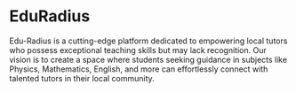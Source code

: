 # EduRadius
Edu-Radius is a cutting-edge platform dedicated to empowering local tutors who possess exceptional teaching skills but may lack recognition. Our vision is to create a space where students seeking guidance in subjects like Physics, Mathematics, English, and more can effortlessly connect with talented tutors in their local community.
